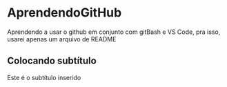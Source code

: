 # AprendendoGitHub
Aprendendo a usar o github em conjunto com gitBash e VS Code, pra isso, usarei apenas um arquivo de README
## Colocando subtítulo
 Este é o subtítulo inserido